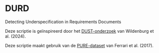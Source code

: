 # DURD
Detecting Underspecification in Requirements Documents

Deze scriptie is geïnspireerd door het [DUST-onderzoek](https://arxiv.org/abs/2402.12486) van Wildenburg et al. (2024).

Deze scriptie maakt gebruik van de [PURE-dataset](10.1109/RE.2017.29) van Ferrari et al. (2017).
